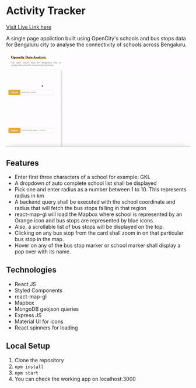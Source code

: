 # Activity Tracker

[Visit Live Link here](https://schools-connectivity-data-viz-react.vercel.app/)

A single page appliction built using OpenCity's schools and bus stops data for Bengaluru city to analyse the connectivity of schools across Bengaluru.

![Demo](./ezgif.com-video-to-gif.gif)

## Features

- Enter first three characters of a school for example: GKL 
- A dropdown of auto complete school list shall be displayed
- Pick one and enter radius as a number between 1 to 10. This represents radius in km
- A backend query shall be executed with the school coordinate and radius that will fetch the bus stops falling in that region
- react-map-gl will load the Mapbox where school is represented by an Orange icon and bus stops are represented by blue icons.
- Also, a scrollable list of bus stops will be displayed on the top.
- Clicking on any bus stop from the card shall zoom in on that particular bus stop in the map.
- Hover on any of the bus stop marker or school marker shall display a pop over with its name.

## Technologies

- React JS
- Styled Components
- react-map-gl
- Mapbox
- MongoDB geojson queries
- Express JS
- Material UI for icons
- React spinners for loading

## Local Setup

1. Clone the repository
2. `npm install`
3. `npm start`
4. You can check the working app on localhost:3000
